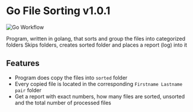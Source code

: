 # Go File Sorting v1.0.1
![Go Workflow](https://github.com/dimankiev/gofilesort/actions/workflows/go.yml/badge.svg)

Program, written in golang, that sorts and group the files into categorized folders
Skips folders, creates sorted folder and places a report (log) into it
## Features
  - Program does copy the files into `sorted` folder
  - Every copied file is located in the corresponding `Firstname Lastname pair` folder
  - Get a report with exact numbers, how many files are sorted, unsorted and the total number of processed files
